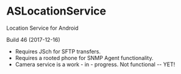 # ASLocationService
Location Service for Android

Build 46 (2017-12-16)

* Requires JSch for SFTP transfers.
* Requires a rooted phone for SNMP Agent functionality.
* Camera service is a work - in - progress. Not functional -- YET!
